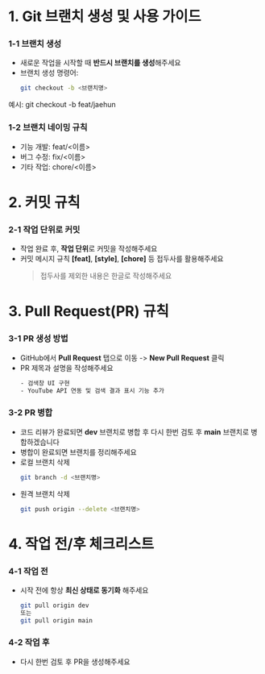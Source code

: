 # 1. Git 브랜치 생성 및 사용 가이드
### 1-1 브랜치 생성
- 새로운 작업을 시작할 때 **반드시 브랜치를 생성**해주세요
- 브랜치 생성 명령어:
  ```bash
  git checkout -b <브랜치명>
  ```
예시: git checkout -b feat/jaehun

### 1-2 브랜치 네이밍 규칙
- 기능 개발: feat/<이름>
- 버그 수정: fix/<이름>
- 기타 작업: chore/<이름>

# 2. 커밋 규칙
### 2-1 작업 단위로 커밋
- 작업 완료 후, **작업 단위**로 커밋을 작성해주세요
- 커밋 메시지 규칙 **[feat]**, **[style]**, **[chore]** 등 접두사를 활용해주세요
  >접두사를 제외한 내용은 한글로 작성해주세요

# 3. Pull Request(PR) 규칙
### 3-1 PR 생성 방법
- GitHub에서 **Pull Request** 탭으로 이동 -> **New Pull Request** 클릭
- PR 제목과 설명을 작성해주세요
  ```bash
  - 검색창 UI 구현
  - YouTube API 연동 및 검색 결과 표시 기능 추가
  ```
### 3-2 PR 병합
- 코드 리뷰가 완료되면 **dev** 브랜치로 병합 후 다시 한번 검토 후 **main** 브랜치로 병합하겠습니다
- 병합이 완료되면 브랜치를 정리해주세요
- 로컬 브랜치 삭제
  ```bash
  git branch -d <브랜치명>
  ```
- 원격 브랜치 삭제
  ```bash
  git push origin --delete <브랜치명>
  ```

# 4. 작업 전/후 체크리스트
### 4-1 작업 전
- 시작 전에 항상 **최신 상태로 동기화** 해주세요
  ```bash
  git pull origin dev
  또는
  git pull origin main
  ```
### 4-2 작업 후
- 다시 한번 검토 후 PR을 생성해주세요


